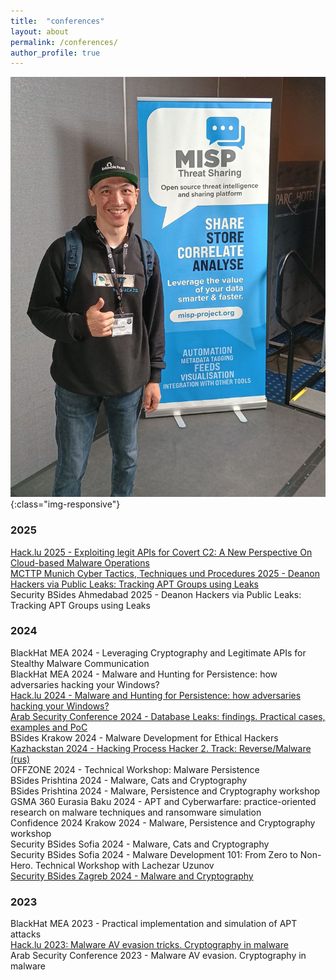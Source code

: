 ```yaml
---
title:  "conferences"
layout: about
permalink: /conferences/
author_profile: true
---
```


![conferences](/assets/images/conferences.jpg){:class="img-responsive"}      

### 2025

[Hack.lu 2025 - Exploiting legit APIs for Covert C2: A New Perspective On Cloud-based Malware Operations](https://www.youtube.com/watch?v=l2G2TZvzj0E)     
[MCTTP Munich Cyber Tactics, Techniques und Procedures 2025 - Deanon Hackers via Public Leaks: Tracking APT Groups using Leaks](https://youtu.be/GEcrfdayfQA?si=cvJUV-QmrqEjeIMe)       
Security BSides Ahmedabad 2025 - Deanon Hackers via Public Leaks: Tracking APT Groups using Leaks     

### 2024

BlackHat MEA 2024 - Leveraging Cryptography and Legitimate APIs for Stealthy Malware Communication     
BlackHat MEA 2024 - Malware and Hunting for Persistence: how adversaries hacking your Windows?     
[Hack.lu 2024 - Malware and Hunting for Persistence: how adversaries hacking your Windows?](https://youtu.be/gW8v270HjxI?si=Kp8kMuhOmTiFAJYC)      
[Arab Security Conference 2024 - Database Leaks: findings. Practical cases, examples and PoC](https://www.youtube.com/watch?v=34h4Y9Kqpyk)     
BSides Krakow 2024 - Malware Development for Ethical Hackers     
[Kazhackstan 2024 - Hacking Process Hacker 2. Track: Reverse/Malware (rus)](https://www.youtube.com/watch?v=eN7qulPzA-I&list=PL6yKM2nb4YL2v-0P7GHXyfps46g1OQoTu&index=25)     
OFFZONE 2024 - Technical Workshop: Malware Persistence    
BSides Prishtina 2024 - Malware, Cats and Cryptography      
BSides Prishtina 2024 - Malware, Persistence and Cryptography workshop     
GSMA 360 Eurasia Baku 2024 - APT and Cyberwarfare: practice-oriented research on malware techniques and ransomware simulation      
Confidence 2024 Krakow 2024 - Malware, Persistence and Cryptography workshop     
Security BSides Sofia 2024 - Malware, Cats and Cryptography     
Security BSides Sofia 2024 - Malware Development 101: From Zero to Non-Hero. Technical Workshop with Lachezar Uzunov      
[Security BSides Zagreb 2024 - Malware and Cryptography](https://youtu.be/iW6nuz1sztA?si=pCDXrFJ3O2kfgEkV)      

### 2023

BlackHat MEA 2023 - Practical implementation and simulation of APT attacks       
[Hack.lu 2023: Malware AV evasion tricks. Cryptography in malware](https://www.youtube.com/watch?v=0Xa4E4ZpX2E)     
Arab Security Conference 2023 - Malware AV evasion. Cryptography in malware      